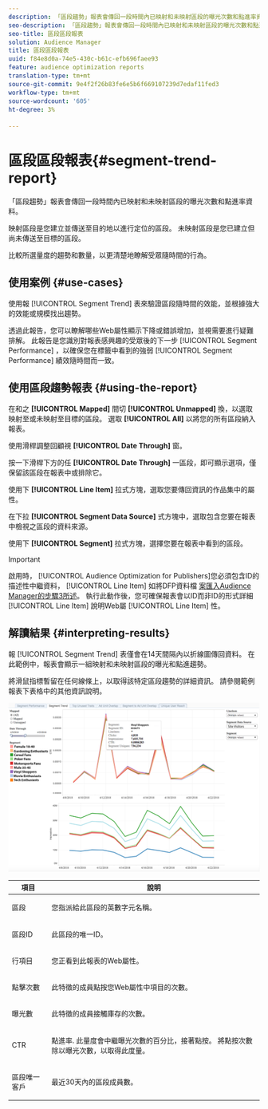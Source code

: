 ```yaml
---
description: 「區段趨勢」報表會傳回一段時間內已映射和未映射區段的曝光次數和點進率資料。 映射區段是您建立並傳送至目的地以進行定位的區段。 未映射區段是您已建立但尚未傳送至目標的區段。 比較所選量度的趨勢和數量，以更清楚地瞭解受眾隨時間的行為。
seo-description: 「區段趨勢」報表會傳回一段時間內已映射和未映射區段的曝光次數和點進率資料。 映射區段是您建立並傳送至目的地以進行定位的區段。 未映射區段是您已建立但尚未傳送至目標的區段。 比較所選量度的趨勢和數量，以更清楚地瞭解受眾隨時間的行為。
seo-title: 區段區段報表
solution: Audience Manager
title: 區段區段報表
uuid: f84e8d0a-74e5-430c-b61c-efb696faee93
feature: audience optimization reports
translation-type: tm+mt
source-git-commit: 9e4f2f26b83fe6e5b6f669107239d7edaf11fed3
workflow-type: tm+mt
source-wordcount: '605'
ht-degree: 3%

---
```



# 區段區段報表{#segment-trend-report}

「區段趨勢」報表會傳回一段時間內已映射和未映射區段的曝光次數和點進率資料。

映射區段是您建立並傳送至目的地以進行定位的區段。 未映射區段是您已建立但尚未傳送至目標的區段。

比較所選量度的趨勢和數量，以更清楚地瞭解受眾隨時間的行為。

## 使用案例 {#use-cases}

使用報 [!UICONTROL Segment Trend] 表來驗證區段隨時間的效能，並根據強大的效能或規模找出趨勢。

透過此報告，您可以瞭解哪些Web屬性顯示下降或錯誤增加，並視需要進行疑難排解。 此報告是您識別對報表感興趣的受眾後的下一步 [!UICONTROL Segment Performance] ，以確保您在標籤中看到的強弱 [!UICONTROL Segment Performance] 績效隨時間而一致。

## 使用區段趨勢報表 {#using-the-report}

在和之 **[!UICONTROL Mapped]** 間切 **[!UICONTROL Unmapped]** 換，以選取映射至或未映射至目標的區段。 選取 **[!UICONTROL All]** 以將您的所有區段納入報表。

使用滑桿調整回顧視 **[!UICONTROL Date Through]** 窗。

按一下滑桿下方的任 **[!UICONTROL Date Through]** 一區段，即可顯示選項，僅保留該區段在報表中或排除它。

使用下 **[!UICONTROL Line Item]** 拉式方塊，選取您要傳回資訊的作品集中的屬性。

在下拉 **[!UICONTROL Segment Data Source]** 式方塊中，選取包含您要在報表中檢視之區段的資料來源。

使用下 **[!UICONTROL Segment]** 拉式方塊，選擇您要在報表中看到的區段。

>[!IMPORTANT]
>
>啟用時， [!UICONTROL Audience Optimization for Publishers]您必須包含ID的描述性中繼資料， [!UICONTROL Line Item] 如將DFP資料檔 [案匯入Audience Manager的步驟3所述](../../../reporting/audience-optimization-reports/aor-publishers/import-dfp.md)。 執行此動作後，您可確保報表會以ID而非ID的形式詳細 [!UICONTROL Line Item] 說明Web屬 [!UICONTROL Line Item] 性。

## 解讀結果 {#interpreting-results}

報 [!UICONTROL Segment Trend] 表僅會在14天間隔內以折線圖傳回資料。 在此範例中，報表會顯示一組映射和未映射區段的曝光和點進趨勢。

將滑鼠指標暫留在任何線條上，以取得該特定區段趨勢的詳細資訊。 請參閱範例報表下表格中的其他資訊說明。

![](assets/publisher_segment_trend.png)

<table id="table_AFE2540583C34835B04584693ADFD26A"> 
 <thead> 
  <tr> 
   <th colname="col1" class="entry"> 項目 </th> 
   <th colname="col2" class="entry"> 說明 </th> 
  </tr>
 </thead>
 <tbody> 
  <tr> 
   <td colname="col1"> <p><span class="wintitle"> 區段</span> </p> </td> 
   <td colname="col2"> <p>您指派給此區段的英數字元名稱。 </p> </td> 
  </tr> 
  <tr> 
   <td colname="col1"> <p><span class="wintitle"> 區段ID</span> </p> </td> 
   <td colname="col2"> <p>此區段的唯一ID。 </p> </td> 
  </tr> 
  <tr> 
   <td colname="col1"> <p><span class="wintitle"> 行項目</span> </p> </td> 
   <td colname="col2"> <p>您正看到此報表的Web屬性。 </p> </td> 
  </tr> 
  <tr> 
   <td colname="col1"> <p><span class="wintitle"> 點擊次數</span> </p> </td> 
   <td colname="col2"> <p>此特徵的成員點按您Web屬性中項目的次數。 </p> </td> 
  </tr> 
  <tr> 
   <td colname="col1"> <p><span class="wintitle"> 曝光數</span> </p> </td> 
   <td colname="col2"> <p>此特徵的成員接觸庫存的次數。 </p> </td> 
  </tr> 
  <tr> 
   <td colname="col1"> <p><span class="wintitle"> CTR</span> </p> </td> 
   <td colname="col2"> <p>點進率. 此量度會中繼曝光次數的百分比，接著點按。 將點按次數除以曝光次數，以取得此度量。 </p> </td> 
  </tr> 
  <tr> 
   <td colname="col1"> <p><span class="wintitle"> 區段唯一客戶</span> </p> </td> 
   <td colname="col2"> <p>最近30天內的區段成員數。 </p> </td> 
  </tr> 
 </tbody> 
</table>
